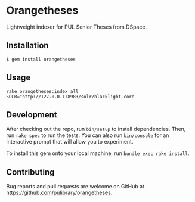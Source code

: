 # Orangetheses

Lightweight indexer for PUL Senior Theses from DSpace.

## Installation

    $ gem install orangetheses

## Usage

```
rake orangetheses:index_all SOLR="http://127.0.0.1:8983/solr/blacklight-core
```

## Development

After checking out the repo, run `bin/setup` to install dependencies. Then, run `rake spec` to run the tests. You can also run `bin/console` for an interactive prompt that will allow you to experiment.

To install this gem onto your local machine, run `bundle exec rake install`.

## Contributing

Bug reports and pull requests are welcome on GitHub at https://github.com/pulibrary/orangetheses.
